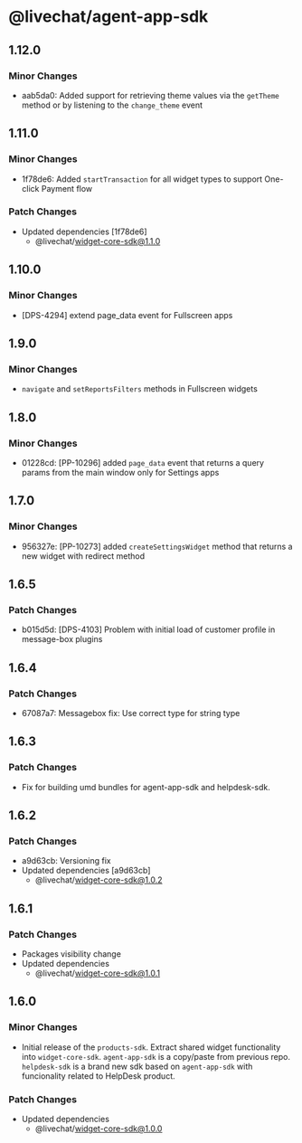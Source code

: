 # @livechat/agent-app-sdk

## 1.12.0

### Minor Changes

- aab5da0: Added support for retrieving theme values via the `getTheme` method or by listening to the `change_theme` event

## 1.11.0

### Minor Changes

- 1f78de6: Added `startTransaction` for all widget types to support One-click Payment flow

### Patch Changes

- Updated dependencies [1f78de6]
  - @livechat/widget-core-sdk@1.1.0

## 1.10.0

### Minor Changes

- [DPS-4294] extend page_data event for Fullscreen apps

## 1.9.0

### Minor Changes

- `navigate` and `setReportsFilters` methods in Fullscreen widgets

## 1.8.0

### Minor Changes

- 01228cd: [PP-10296] added `page_data` event that returns a query params from the main window only for Settings apps

## 1.7.0

### Minor Changes

- 956327e: [PP-10273] added `createSettingsWidget` method that returns a new widget with redirect method

## 1.6.5

### Patch Changes

- b015d5d: [DPS-4103] Problem with initial load of customer profile in message-box plugins

## 1.6.4

### Patch Changes

- 67087a7: Messagebox fix: Use correct type for string type

## 1.6.3

### Patch Changes

- Fix for building umd bundles for agent-app-sdk and helpdesk-sdk.

## 1.6.2

### Patch Changes

- a9d63cb: Versioning fix
- Updated dependencies [a9d63cb]
  - @livechat/widget-core-sdk@1.0.2

## 1.6.1

### Patch Changes

- Packages visibility change
- Updated dependencies
  - @livechat/widget-core-sdk@1.0.1

## 1.6.0

### Minor Changes

- Initial release of the `products-sdk`. Extract shared widget functionality into `widget-core-sdk`. `agent-app-sdk` is a copy/paste from previous repo. `helpdesk-sdk` is a brand new sdk based on `agent-app-sdk` with funcionality related to HelpDesk product.

### Patch Changes

- Updated dependencies
  - @livechat/widget-core-sdk@1.0.0
